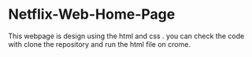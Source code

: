 # Netflix-Web-Home-Page
This webpage is design using the html and css . you can check the code with clone the repository and run the html file on crome.
